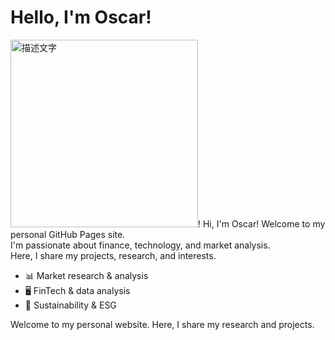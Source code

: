 
# Hello, I'm Oscar!
<img src="https://github.com/user-attachments/assets/81d8f706-932d-4421-8225-ffb14f36c936" alt="描述文字" width="300">!
Hi, I'm Oscar! Welcome to my personal GitHub Pages site.  
I'm passionate about finance, technology, and market analysis.  
Here, I share my projects, research, and interests.

- 📊 Market research & analysis  
- 🖥️ FinTech & data analysis  
- 🌱 Sustainability & ESG  

Welcome to my personal website. Here, I share my research and projects.
